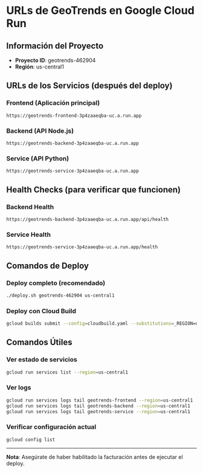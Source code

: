# URLs de GeoTrends en Google Cloud Run

## Información del Proyecto
- **Proyecto ID**: geotrends-462904
- **Región**: us-central1

## URLs de los Servicios (después del deploy)

### Frontend (Aplicación principal)
```
https://geotrends-frontend-3p4zaaeqba-uc.a.run.app
```

### Backend (API Node.js)
```
https://geotrends-backend-3p4zaaeqba-uc.a.run.app
```

### Service (API Python)
```
https://geotrends-service-3p4zaaeqba-uc.a.run.app
```

## Health Checks (para verificar que funcionen)

### Backend Health
```
https://geotrends-backend-3p4zaaeqba-uc.a.run.app/api/health
```

### Service Health
```
https://geotrends-service-3p4zaaeqba-uc.a.run.app/health
```

## Comandos de Deploy

### Deploy completo (recomendado)
```bash
./deploy.sh geotrends-462904 us-central1
```

### Deploy con Cloud Build
```bash
gcloud builds submit --config=cloudbuild.yaml --substitutions=_REGION=us-central1
```

## Comandos Útiles

### Ver estado de servicios
```bash
gcloud run services list --region=us-central1
```

### Ver logs
```bash
gcloud run services logs tail geotrends-frontend --region=us-central1
gcloud run services logs tail geotrends-backend --region=us-central1
gcloud run services logs tail geotrends-service --region=us-central1
```

### Verificar configuración actual
```bash
gcloud config list
```

---
**Nota**: Asegúrate de haber habilitado la facturación antes de ejecutar el deploy.
